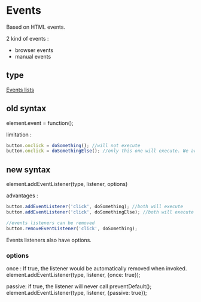 # Events
Based on HTML events.

2 kind of events :
- browser events
- manual events

## type
[Events lists](https://developer.mozilla.org/en-US/docs/Web/Events)

## old syntax
element.event = function();

limitation :
``` javascript
button.onclick = doSomething(); //will not execute
button.onclick = doSomethingElse(); //only this one will execute. We are rewriting the event.
```

## new syntax
element.addEventListener(type, listener, options)

advantages :
``` javascript
button.addEventListener('click', doSomething); //both will execute
button.addEventListener('click', doSomethingElse); //both will execute

//events listeners can be removed
button.removeEventListener('click', doSomething);
```

Events listeners also have options.

### options
once : If true, the listener would be automatically removed when invoked.
element.addEventListener(type, listener, {once: true});

passive: if true, the listener will never call preventDefault();
element.addEventListener(type, listener, {passive: true});
